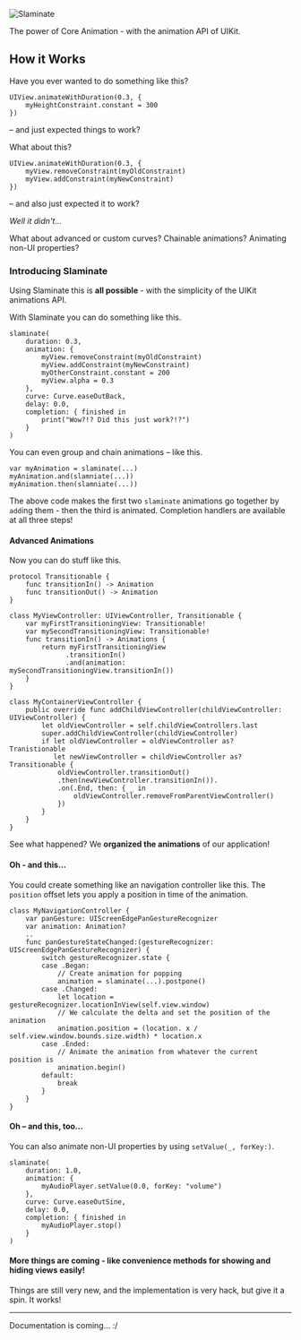 ![Slaminate](https://github.com/trenskow/Slaminate/raw/gh-pages/images/slaminate.png)


The power of Core Animation - with the animation API of UIKit.

## How it Works

Have you ever wanted to do something like this?

	UIView.animateWithDuration(0.3, {
		myHeightConstraint.constant = 300
	})

– and just expected things to work?

What about this?

	UIView.animateWithDuration(0.3, {
		myView.removeConstraint(myOldConstraint)
		myView.addConstraint(myNewConstraint)
	})

– and also just expected it to work?

*Well it didn't...*

What about advanced or custom curves? Chainable animations? Animating non-UI properties?

### Introducing Slaminate

Using Slaminate this is **all possible** - with the simplicity of the UIKit animations API.

With Slaminate you can do something like this.

	slaminate(
		duration: 0.3,
		animation: {
			myView.removeConstraint(myOldConstraint)
			myView.addConstraint(myNewConstraint)
			myOtherConstraint.constant = 200
			myView.alpha = 0.3
		},
		curve: Curve.easeOutBack,
		delay: 0.0,
		completion: { finished in
			print("Wow?!? Did this just work?!?")
		}
	)

You can even group and chain animations – like this.

	var myAnimation = slaminate(...)
	myAnimation.and(slamniate(...))
	myAnimation.then(slamniate(...))
   
The above code makes the first two `slaminate` animations go together by `add`ing them - then the third is animated. Completion handlers are available at all three steps!

#### Advanced Animations

Now you can do stuff like this.

	protocol Transitionable {
		func transitionIn() -> Animation
		func transitionOut() -> Animation
	}
	
	class MyViewController: UIViewController, Transitionable {
		var myFirstTransitioningView: Transitionable!
		var mySecondTransitioningView: Transitionable!
		func transitionIn() -> Animations {
			return myFirstTransitioningView
			      .transitionIn()
			      .and(animation: mySecondTransitioningView.transitionIn())
		}
	}
	
	class MyContainerViewController {
		public override func addChildViewController(childViewController: UIViewController) {
			let oldViewController = self.childViewControllers.last
			super.addChildViewController(childViewController)
			if let oldViewController = oldViewController as? Tranistionable
			   let newViewController = childViewController as? Transitionable {
				oldViewController.transitionOut()
				.then(newViewController.transitionIn()).
				.on(.End, then: { _ in
					oldViewController.removeFromParentViewController()
				})
			}
		}
	}

See what happened? We **organized the animations** of our application!

#### Oh - and this...

You could create something like an navigation controller like this. The `position` offset lets you apply a position in time of the animation.

	class MyNavigationController {
		var panGesture: UIScreenEdgePanGestureRecognizer
		var animation: Animation?
		..
		func panGestureStateChanged:(gestureRecognizer: UIScreenEdgePanGestureRecognizer) {
			switch gestureRecognizer.state {
			case .Began:
				// Create animation for popping
				animation = slaminate(...).postpone()
			case .Changed:
				let location = gestureRecognizer.locationInView(self.view.window)
				// We calculate the delta and set the position of the animation
				animation.position = (location. x / self.view.window.bounds.size.width) * location.x
			case .Ended:
				// Animate the animation from whatever the current position is
				animation.begin()
			default:
				break
			}
		}
	}

#### Oh – and this, too...

You can also animate non-UI properties by using `setValue(_, forKey:)`.

	slaminate(
		duration: 1.0,
		animation: {
			myAudioPlayer.setValue(0.0, forKey: "volume")
		},
		curve: Curve.easeOutSine,
		delay: 0.0,
		completion: { finished in
			myAudioPlayer.stop()
		}
	)

#### More things are coming - like convenience methods for showing and hiding views easily!

Things are still very new, and the implementation is very hack, but give it a spin. It works!

----

Documentation is coming... :/
